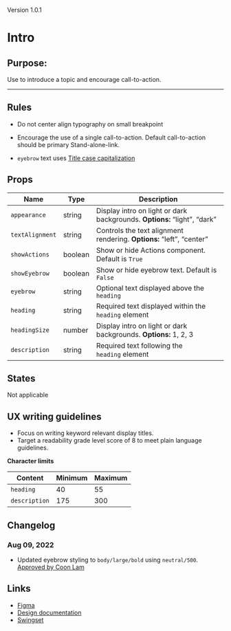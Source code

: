 Version 1.0.1

# Intro

## Purpose:

Use to introduce a topic and encourage call-to-action.



---

## Rules

* Do not center align typography on small breakpoint


* Encourage the use of a single call-to-action. Default call-to-action should be primary Stand-alone-link.


* `eyebrow` text uses [Title case capitalization](https://apastyle.apa.org/style-grammar-guidelines/capitalization/title-case)

## Props

| Name | Type | Description |
|----|----|----|
| `appearance` | string | Display intro on light or dark backgrounds. **Options:** “light”, “dark” |
| `textAlignment` | string | Controls the text alignment rendering. **Options:** “left”, “center” |
| `showActions` | boolean | Show or hide Actions component. Default is `True` |
| `showEyebrow` | boolean | Show or hide eyebrow text. Default is `False` |
| `eyebrow` | string | Optional text displayed above the `heading` |
| `heading` | string | Required text displayed within the `heading` element |
| `headingSize` | number | Display intro on light or dark backgrounds. **Options:** 1, 2, 3 |
| `description` | string | Required text following the `heading` element |

## States

Not applicable

## UX writing guidelines

* Focus on writing keyword relevant display titles.
* Target a readability grade level score of 8 to meet plain language guidelines.


**Character limits**

| Content | Minimum | Maximum |
|----|----|----|
| `heading` | 40 | 55 |
| `description` | 175 | 300 |

## Changelog

### Aug 09, 2022

* Updated eyebrow styling to `body/large/bold` using `neutral/500`. [Approved by Coon Lam](https://hashicorp.slack.com/archives/C02BPN64LSG/p1659969972606119)

## Links

* [Figma](https://www.figma.com/file/7cYgDM618stjYUHDqAfRec/branch/1Hl4j9jAe0Z12GrOGt46RZ/Components?node-id=536%3A702)
* [Design documentation](https://hashicorp-wpl-documentation.vercel.app/components/intro)
* [Swingset](https://react-components.vercel.app/components/intro)


